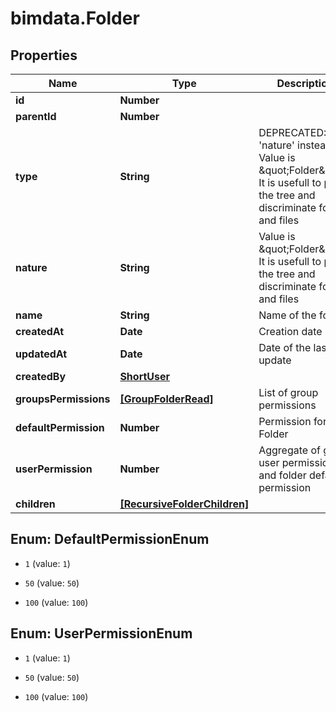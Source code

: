 # bimdata.Folder

## Properties

Name | Type | Description | Notes
------------ | ------------- | ------------- | -------------
**id** | **Number** |  | [readonly] 
**parentId** | **Number** |  | [optional] 
**type** | **String** | DEPRECATED: Use &#39;nature&#39; instead. Value is \&quot;Folder\&quot;. It is usefull to parse the tree and discriminate folders and files | [readonly] 
**nature** | **String** | Value is \&quot;Folder\&quot;. It is usefull to parse the tree and discriminate folders and files | [readonly] 
**name** | **String** | Name of the folder | 
**createdAt** | **Date** | Creation date | [readonly] 
**updatedAt** | **Date** | Date of the last update | [readonly] 
**createdBy** | [**ShortUser**](ShortUser.md) |  | [readonly] 
**groupsPermissions** | [**[GroupFolderRead]**](GroupFolderRead.md) | List of group permissions | [readonly] 
**defaultPermission** | **Number** | Permission for a Folder | [optional] 
**userPermission** | **Number** | Aggregate of group user permissions and folder default permission | [readonly] 
**children** | [**[RecursiveFolderChildren]**](RecursiveFolderChildren.md) |  | [readonly] 



## Enum: DefaultPermissionEnum


* `1` (value: `1`)

* `50` (value: `50`)

* `100` (value: `100`)





## Enum: UserPermissionEnum


* `1` (value: `1`)

* `50` (value: `50`)

* `100` (value: `100`)




